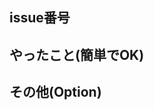## issue番号

<!-- #1 -->
<!-- #<Issueの番号> -->

## やったこと(簡単でOK)

<!-- このプルリクで何をしたのか？ -->
<!-- UI変更がある場合は画像があると嬉しい -->

## その他(Option)

<!-- レビュワーへの参考情報（実装上の懸念点や注意点などあれば記載） -->

<!-- Closes #<紐付けたいIssueの番号> (Pull RequestとIssueを紐付けてクローズさせる) -->
